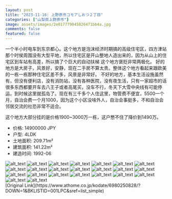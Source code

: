 ```yaml
---
layout: post
title: "2023-11-16: 上野原市コモアしおつ２丁目"
categories: ["山梨県上野原市"]
image: assets/images/2e017779045826471bb4a.jpg
comments: false
featured: false
---
```

<p>一个半小时电车到东京都心。这个地方是泡沫经济时期搞的高级住宅区，四方津站那个时侯周围没有大型平地，所以住宅区是开山整地人造出来的，因为从山上的住宅区到车站有高差，所以搞了个巨大的自动扶梯
这个地方褒贬非常两极化。
好的地方是大房子，风景好，安静，现在二手房不算太贵。整体这个地方看起来跟欧美的一栋一栋那种住宅区差不多，风景是非常好。
不好的地方，基本生活设施虽然有，但没有便利店，没有消防站，没有各种医院，没有夜生活，只有一家超市的话很多东西都要开车去八王子或者高尾买，没车不行，冬天下大雪中央线有可能停运，到时候这里就孤岛了。现在有三千多个人住这里，物管费不便宜，5500一个月，自治会费一个月1000，因为这个小区没啥外人，自治会事挺多，不和自治会邻居交流的社恐非常不适合。

这个地方大部分挂的是价格1900~3000万一栋，这户憋不住了降价到1490万。</p>

* 价格: 14900000 JPY
* 户型: 4LDK
* 土地面积: 209.71m²
* 建筑面积: 141.22m²
* 建造时间: 1992-06


<div class="scroll-container"><img src="/assets/images/740deb56d83f09abf6afb.jpg" alt="alt_text"/>
<img src="/assets/images/e159567679e6ea945c543.jpg" alt="alt_text"/>
<img src="/assets/images/fe56985211ed40508fd34.jpg" alt="alt_text"/>
<img src="/assets/images/ac5fc8e8f812f6a43bb1b.jpg" alt="alt_text"/>
<img src="/assets/images/d0c76801d9313dbb43570.jpg" alt="alt_text"/>
<img src="/assets/images/8753b96fba01478cce2ce.jpg" alt="alt_text"/>
<img src="/assets/images/55cfd39cc6613811d78a3.jpg" alt="alt_text"/>
<img src="/assets/images/33b1982195b9c2e6f2079.jpg" alt="alt_text"/>
<img src="/assets/images/9b1ca2b60d433b4ee611e.jpg" alt="alt_text"/>
<img src="/assets/images/c066d16566592de389cde.jpg" alt="alt_text"/>
<img src="/assets/images/12c800822c0c50b972992.jpg" alt="alt_text"/>
<img src="/assets/images/7f79323c1f55c1ec10c75.jpg" alt="alt_text"/>
<img src="/assets/images/da65baff8e9b4982fd84a.jpg" alt="alt_text"/>
<img src="/assets/images/10fceb5502f5f4bc63c20.jpg" alt="alt_text"/>
<img src="/assets/images/e608e78ba7465d6a75491.jpg" alt="alt_text"/>
<img src="/assets/images/0df29fa96aae575e38676.jpg" alt="alt_text"/>
<img src="/assets/images/baa7f35dabe4f720be01b.jpg" alt="alt_text"/>
<img src="/assets/images/a8d4545a3cd1ef2fb9962.jpg" alt="alt_text"/>
<img src="/assets/images/1165a1e91b9f1eda60cc8.jpg" alt="alt_text"/>
<img src="/assets/images/b00f8319ff69ecf5450bd.jpg" alt="alt_text"/>
<img src="/assets/images/024973c295e49cc1712eb.jpg" alt="alt_text"/>
<img src="/assets/images/1cdda98d2a586f3a3fca7.jpg" alt="alt_text"/>
<img src="/assets/images/71a566af26e34f9933e04.jpg" alt="alt_text"/></div>
[Original Link](https://www.athome.co.jp/kodate/6980250828/?DOWN=1&BKLISTID=001LPC&sref=list_simple)
